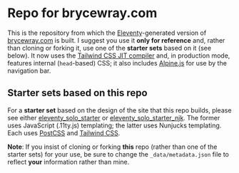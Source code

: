 # Repo for brycewray.com

This is the repository from which the [Eleventy](https://11ty.dev)-generated version of [brycewray.com](https://brycewray.com) is built. I suggest you use it **only for reference** and, rather than cloning or forking it, use one of the **starter sets** based on it (see below). It now uses the [Tailwind CSS JIT compiler](https://blog.tailwindcss.com/just-in-time-the-next-generation-of-tailwind-css) and, in production mode, features internal (`head`-based) CSS; it also includes [Alpine.js](https://github.com/alpinejs/alpine) for use by the navigation bar.

## Starter sets based on this repo

For a **starter set** based on the design of the site that this repo builds, please see either [eleventy_solo_starter](https://github.com/brycewray/eleventy_solo_starter) or [eleventy_solo_starter_njk](https://github.com/brycewray/eleventy_solo_starter_njk). The former uses JavaScript (.11ty.js) templating; the latter uses Nunjucks templating. Each uses [PostCSS](https://postcss.org) and [Tailwind CSS](https://tailwindcss.com).

**Note**: If you insist of cloning or forking **this** repo (rather than one of the starter sets) for your use, be sure to change the `_data/metadata.json` file to reflect **your** information rather than mine.